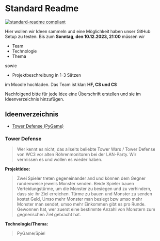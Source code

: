 # Standard Readme

[![standard-readme compliant](https://img.shields.io/badge/readme%20style-standard-brightgreen.svg?style=flat-square)](https://github.com/RichardLitt/standard-readme)

Hier wollen wir Ideen sammeln und eine Möglichkeit haben unser GitHub Setup zu testen.
Bis zum **Sonntag, den 10.12.2023, 21:00** müssen wir
- Team
- Technologie
- Thema

sowie
- Projektbeschreibung in 1-3 Sätzen 

im Moodle hochladen. Das Team ist klar:
**HF, CS und CS**

Nachfolgend bitte für jede Idee eine Überschrift erstellen und sie im Ideenverzeichnis hinzufügen.

## Ideenverzeichnis

- [Tower Defense (PyGame)](#tower-defense)


### Tower Defense
> Wer kennt es nicht, das allseits beliebte Tower Wars / Tower Defense von WC3 vor 
alten Röhrenmonitoren bei der LAN-Party. Wir vermissen es und wollen es wieder haben.

**Projektidee:**

> Zwei Spieler treten gegeneinander and und können dem Gegner rundenweise jeweils Monster senden. 
Beide Spieler bauen Verteidungstürme, um die Monster zu besiegen und zu verhindern, dass sie ihr Ziel erreichen. 
Türme zu bauen und Monster zu senden kostet Geld, Umso mehr Monster man besiegt bzw umso mehr Monster man sendet, 
umso mehr Einkommen gibt es pro Runde. Gewonnen hat, wer zuerst eine bestimmte Anzahl von Monstern 
zum gegnerischen Ziel gebracht hat.

**Technologie/Thema:**
> PyGame/Spiel
